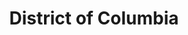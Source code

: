 ---
title: "District of Columbia"
hashtag: district-of-columbia
borders:
  - Maryland
  - Virginia
related:
  - United States
---
